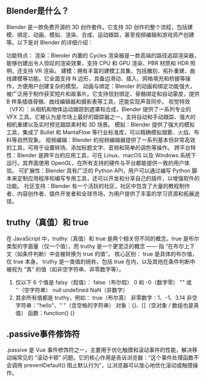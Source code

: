 ## Blender是什么？
Blender 是一款免费开源的 3D 创作套件。它支持 3D 创作的整个流程，包括建模、绑定、动画、模拟、渲染、合成、运动跟踪，甚至视频编辑和游戏资产创建等。以下是对 Blender 的详细介绍：

功能特点：
渲染：Blender 内置的 Cycles 渲染器是一款高端的路径追踪渲染器，能够创建出令人惊叹的渲染效果，支持 CPU 和 GPU 渲染、PBR 材质和 HDR 照明，还支持 VR 渲染。
建模：拥有丰富的建模工具集，包括雕刻、拓扑重建、曲线建模等功能。它全面支持 N 边形，具备边滑动、插入、网格填充和桥接等操作，方便用户创建复杂的模型。
动画与绑定：Blender 的动画和绑定功能强大，被广泛用于制作获奖短片和故事片。它支持信封绑定、骨骼绑定和自动蒙皮，提供 B 样条插值骨骼、曲线编辑器和摄影表等工具，还能实现声音同步。
视觉特效（VFX）：从相机和物体运动跟踪到遮罩和合成，Blender 提供了一系列专业的 VFX 工具。它被认为是市场上最好的跟踪器之一，支持自动和手动跟踪、强大的相机重建以及实时预览跟踪素材和 3D 场景。
模拟：Blender 提供了强大的模拟工具，集成了 Bullet 和 MantaFlow 等行业标准库，可以精确模拟烟雾、火焰、布料等自然现象。
视频编辑：Blender 的视频编辑器提供了一系列基本但非常高效的工具，可用于设置转场、添加标题文字、音频和简单的调色等操作。
跨平台特性：Blender 是跨平台的应用工具，可在 Linux、macOS 以及 Windows 系统下运行。其界面使用 OpenGL，在所有支持的硬件与平台都能提供一致的用户体验。
可扩展性：Blender 具有广泛的 Python API，用户可以通过编写 Python 脚本来定制应用程序和编写专用工具，还可以开发和分享自己的插件，以增强软件的功能。
社区支持：Blender 有一个活跃的社区，社区中包含了大量的教程制作者、内容创作者、插件开发者和全球市场，为用户提供了丰富的学习资源和拓展途径。

## truthy（真值）和 true 
在 JavaScript 中，truthy（真值）和 true 是两个相关但不同的概念。true 是布尔类型的字面量（仅一个值），而 truthy 是一个更宽泛的概念 —— 指 “在布尔上下文（如条件判断）中会被转换为 true 的值”。
核心区别：
true 是具体的布尔值，仅 true 本身。
truthy 是一类值的统称，包括 true 在内，以及其他在条件判断中被视为 “真” 的值（如非空字符串、非零数字等）。
1. 仅以下 6 个值是 falsy（假值）：
false（布尔假）
0 和 -0（数字零）
"" 或 ''（空字符串）
null
undefined
NaN（非数字）
2. 其余所有值都是 truthy，例如：
true（布尔真）
非零数字：1、-1、3.14
非空字符串："hello"、" "（含空格的字符串）
对象：{}、[]（空对象 / 数组也是真值）
函数：function() {}

##  .passive事件修饰符
.passive 是 Vue 事件修饰符之一，主要用于优化触摸和滚动事件的性能，解决移动端常见的 “滚动卡顿” 问题。它的核心作用是告诉浏览器：“这个事件处理函数不会调用 preventDefault() 阻止默认行为”，让浏览器可以放心地优化滚动或触摸操作。